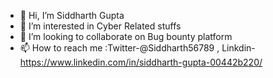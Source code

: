 - 👋 Hi, I’m Siddharth Gupta
- 👀 I’m interested in Cyber Related stuffs
- 💞️ I’m looking to collaborate on Bug bounty platform
- 📫 How to reach me :Twitter-@Siddharth56789 , Linkdin-https://www.linkedin.com/in/siddharth-gupta-00442b220/

<!---
MasterMind321/MasterMind321 is a ✨ special ✨ repository because its `README.md` (this file) appears on your GitHub profile.
You can click the Preview link to take a look at your changes.
--->
